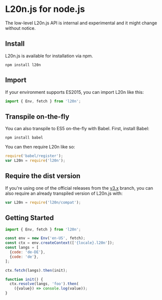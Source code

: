 L20n.js for node.js
===================

The low-level L20n.js API is internal and experimental and  it might change 
without notice.


## Install

L20n.js is available for installation via npm.

    npm install l20n


## Import

If your environment supports ES2015, you can import L20n like this:

```javascript
import { Env, fetch } from 'l20n';
```


## Transpile on-the-fly

You can also transpile to ES5 on-the-fly with Babel.  First, install Babel:

    npm install babel

You can then require L20n like so:

```javascript
require('babel/register');
var L20n = require('l20n');
```


## Require the dist version

If you're using one of the official releases from the [v3.x][] branch, you can 
also require an already transpiled version of L20n.js with:

```javascript
var L20n = require('l20n/compat');
```

[v3.x]: https://github.com/l20n/l20n.js/tree/v3.x/dist


## Getting Started

```javascript
import { Env, fetch } from 'l20n';

const env = new Env('en-US', fetch);
const ctx = env.createContext(['{locale}.l20n']);
const langs = [
  {code: 'de-DE'},
  {code: 'de'},
];

ctx.fetch(langs).then(init);

function init() {
  ctx.resolve(langs, 'foo').then(
    ({value}) => console.log(value));
}
```
